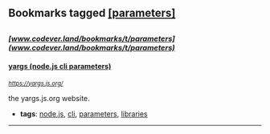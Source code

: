 ## Bookmarks tagged [[parameters]](https://www.codever.land/search?q=[parameters])

_<sup><sup>[www.codever.land/bookmarks/t/parameters](www.codever.land/bookmarks/t/parameters)</sup></sup>_
---
#### [yargs (node.js cli parameters)](https://yargs.js.org/)
_<sup>https://yargs.js.org/</sup>_

the yargs.js.org website.
* **tags**: [node.js](../tagged/node.js.md), [cli](../tagged/cli.md), [parameters](../tagged/parameters.md), [libraries](../tagged/libraries.md)
---
